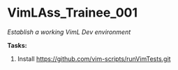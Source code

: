 # VimLAss_Trainee_001

_Establish a working VimL Dev environment_

**Tasks:**

1. Install https://github.com/vim-scripts/runVimTests.git
